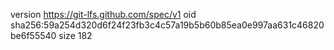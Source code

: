 version https://git-lfs.github.com/spec/v1
oid sha256:59a254d320d6f24f23fb3c4c57a19b5b60b85ea0e997aa631c46820be6f55540
size 182
